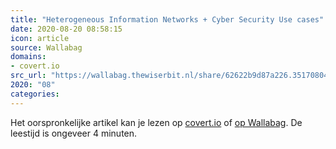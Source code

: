 ```yaml
---
title: "Heterogeneous Information Networks + Cyber Security Use cases"
date: 2020-08-20 08:58:15
icon: article
source: Wallabag
domains:
- covert.io
src_url: "https://wallabag.thewiserbit.nl/share/62622b9d87a226.35170804"
2020: "08"
categories:
---
```

Het oorspronkelijke artikel kan je lezen op [covert.io](http://www.covert.io/heterogeneous-information-networks-and-applications-to-cyber-security/) of [op Wallabag](https://wallabag.thewiserbit.nl/share/62622b9d87a226.35170804). De leestijd is ongeveer 4 minuten.